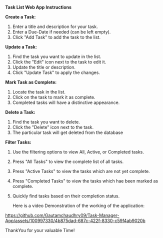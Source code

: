 **Task List Web App Instructions**

**Create a Task:**

1. Enter a title and description for your task.
2. Enter a Due-Date if needed (can be left empty).
3. Click "Add Task" to add the task to the list.

**Update a Task:**

1. Find the task you want to update in the list.
2. Click the "Edit" icon next to the task to edit it.
3. Update the title or description.
4. Click "Update Task" to apply the changes.

**Mark Task as Complete:**

1. Locate the task in the list.
2. Click on the task to mark it as complete.
3. Completed tasks will have a distinctive appearance.

**Delete a Task:**

1. Find the task you want to delete.
2. Click the "Delete" icon next to the task.
3. The particular task will get deleted from the database

**Filter Tasks:**

1. Use the filtering options to view All, Active, or Completed tasks.
2. Press "All Tasks" to view the complete list of all tasks.
3. Press "Active Tasks" to view the tasks which are not yet complete.
4. Press "Completed Tasks" to view the tasks which hae been marked as complete.
5. Quickly find tasks based on their completion status.

   Here is a video Demonstration of the working of the application:
   


https://github.com/Gautamchaudhry09/Task-Manager-App/assets/100997330/4b875dad-687c-422f-8330-c59f4ab9020b


ThankYou for your valuable Time!
